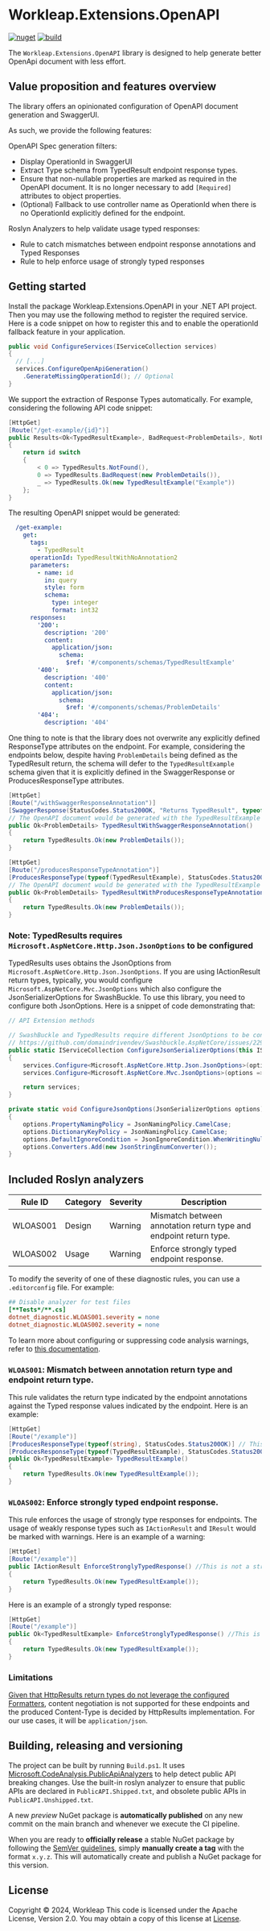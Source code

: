 # Workleap.Extensions.OpenAPI

[![nuget](https://img.shields.io/nuget/v/Workleap.Extensions.OpenAPI.svg?logo=nuget)](https://www.nuget.org/packages/Workleap.Extensions.OpenAPI/)
[![build](https://img.shields.io/github/actions/workflow/status/gsoft-inc/wl-extensions-openapi/publish.yml?logo=github&branch=main)](https://github.com/gsoft-inc/wl-extensions-openapi/actions/workflows/publish.yml)

The `Workleap.Extensions.OpenAPI` library is designed to help generate better OpenApi document with less effort.

## Value proposition and features overview

The library offers an opinionated configuration of OpenAPI document generation and SwaggerUI.

As such, we provide the following features:

OpenAPI Spec generation filters:
- Display OperationId in SwaggerUI
- Extract Type schema from TypedResult endpoint response types.
- Ensure that non-nullable properties are marked as required in the OpenAPI document. It is no longer necessary to add `[Required]` attributes to object properties.
- (Optional) Fallback to use controller name as OperationId when there is no OperationId explicitly defined for the endpoint.

Roslyn Analyzers to help validate usage typed responses:
- Rule to catch mismatches between endpoint response annotations and Typed Responses
- Rule to help enforce usage of strongly typed responses

## Getting started

Install the package Workleap.Extensions.OpenAPI in your .NET API project. Then you may use the following method to register the required service.  Here is a code snippet on how to register this and to enable the operationId fallback feature in your application.

```cs
public void ConfigureServices(IServiceCollection services)
{
  // [...]
  services.ConfigureOpenApiGeneration()
    .GenerateMissingOperationId(); // Optional
}
```

We support the extraction of Response Types automatically. For example, considering the following API code snippet:
```cs
[HttpGet]
[Route("/get-example/{id}")]
public Results<Ok<TypedResultExample>, BadRequest<ProblemDetails>, NotFound> GetExample(int id)
{
    return id switch
    {
        < 0 => TypedResults.NotFound(),
        0 => TypedResults.BadRequest(new ProblemDetails()),
        _ => TypedResults.Ok(new TypedResultExample("Example"))
    };
}
```

The resulting OpenAPI snippet would be generated:
```yaml
  /get-example:
    get:
      tags:
        - TypedResult
      operationId: TypedResultWithNoAnnotation2
      parameters:
        - name: id
          in: query
          style: form
          schema:
            type: integer
            format: int32
      responses:
        '200':
          description: '200'
          content:
            application/json:
              schema:
                $ref: '#/components/schemas/TypedResultExample'
        '400':
          description: '400'
          content:
            application/json:
              schema:
                $ref: '#/components/schemas/ProblemDetails'
        '404':
          description: '404'
```

One thing to note is that the library does not overwrite any explicitly defined ResponseType attributes on the endpoint. For example, considering the endpoints below, despite having `ProblemDetails` being defined as the TypedResult return, the schema will defer to the `TypedResultExample` schema given that it is explicitly defined in the SwaggerResponse or ProducesResponseType attributes. 

```cs
[HttpGet]
[Route("/withSwaggerResponseAnnotation")]
[SwaggerResponse(StatusCodes.Status200OK, "Returns TypedResult", typeof(TypedResultExample), "application/json")] 
// The OpenAPI document would be generated with the TypedResultExample schema rather than ProblemDetails as per signature. 
public Ok<ProblemDetails> TypedResultWithSwaggerResponseAnnotation()
{
    return TypedResults.Ok(new ProblemDetails());
}

[HttpGet]
[Route("/producesResponseTypeAnnotation")]
[ProducesResponseType(typeof(TypedResultExample), StatusCodes.Status200OK)] 
// The OpenAPI document would be generated with the TypedResultExample schema rather than ProblemDetails as per signature.
public Ok<ProblemDetails> TypedResultWithProducesResponseTypeAnnotation()
{
    return TypedResults.Ok(new ProblemDetails());
}
```

### Note: TypedResults requires `Microsoft.AspNetCore.Http.Json.JsonOptions` to be configured

TypedResults uses obtains the JsonOptions from `Microsoft.AspNetCore.Http.Json.JsonOptions`. If you are using IActionResult return types, typically, you would configure `Microsoft.AspNetCore.Mvc.JsonOptions` which also configure the JsonSerializerOptions for SwashBuckle. To use this library, you need to configure both JsonOptions. Here is a snippet of code demonstrating that:

```cs
// API Extension methods

// SwashBuckle and TypedResults require different JsonOptions to be configured.
// https://github.com/domaindrivendev/Swashbuckle.AspNetCore/issues/2293
public static IServiceCollection ConfigureJsonSerializerOptions(this IServiceCollection services)
{
    services.Configure<Microsoft.AspNetCore.Http.Json.JsonOptions>(options => ConfigureJsonOptions(options.SerializerOptions));
    services.Configure<Microsoft.AspNetCore.Mvc.JsonOptions>(options => ConfigureJsonOptions(options.JsonSerializerOptions));

    return services;
}

private static void ConfigureJsonOptions(JsonSerializerOptions options)
{
    options.PropertyNamingPolicy = JsonNamingPolicy.CamelCase;
    options.DictionaryKeyPolicy = JsonNamingPolicy.CamelCase;
    options.DefaultIgnoreCondition = JsonIgnoreCondition.WhenWritingNull;
    options.Converters.Add(new JsonStringEnumConverter());
}
```


## Included Roslyn analyzers

| Rule ID | Category | Severity | Description                                                        |
|---------|----------|----------|--------------------------------------------------------------------|
| WLOAS001 | Design  | Warning  | Mismatch between annotation return type and endpoint return type. |
| WLOAS002 | Usage  | Warning  | Enforce strongly typed endpoint response. |

To modify the severity of one of these diagnostic rules, you can use a `.editorconfig` file. For example:

```ini
## Disable analyzer for test files
[**Tests*/**.cs]
dotnet_diagnostic.WLOAS001.severity = none
dotnet_diagnostic.WLOAS002.severity = none
```

To learn more about configuring or suppressing code analysis warnings, refer to [this documentation](https://learn.microsoft.com/en-us/dotnet/fundamentals/code-analysis/suppress-warnings).

### `WLOAS001`: Mismatch between annotation return type and endpoint return type.

This rule validates the return type indicated by the endpoint annotations against the Typed response values indicated by the endpoint. Here is an example:

```cs
[HttpGet]
[Route("/example")]
[ProducesResponseType(typeof(string), StatusCodes.Status200OK)] // This would be marked with a warning given typeof(string) is different from typeof(TypedResultExample)
[ProducesResponseType(typeof(TypedResultExample), StatusCodes.Status200OK)] // This would be valid
public Ok<TypedResultExample> TypedResultExample()
{
    return TypedResults.Ok(new TypedResultExample());
}
```

### `WLOAS002`: Enforce strongly typed endpoint response.

This rule enforces the usage of strongly type responses for endpoints. The usage of weakly response types such as `IActionResult` and `IResult` would be marked with warnings. Here is an example of a warning:

```cs
[HttpGet]
[Route("/example")]
public IActionResult EnforceStronglyTypedResponse() //This is not a strongly typed response and would be marked with a warning
{
    return TypedResults.Ok(new TypedResultExample());
}
```

Here is an example of a strongly typed response:

```cs
[HttpGet]
[Route("/example")]
public Ok<TypedResultExample> EnforceStronglyTypedResponse() //This is a strongly typed response 
{
    return TypedResults.Ok(new TypedResultExample());
}
```

### Limitations

[Given that HttpResults return types do not leverage the configured Formatters](https://learn.microsoft.com/en-us/aspnet/core/web-api/action-return-types?view=aspnetcore-8.0#httpresults-type), content negotiation is not supported for these endpoints and the produced Content-Type is decided by HttpResults implementation. For our use cases, it will be `application/json`.


## Building, releasing and versioning

The project can be built by running `Build.ps1`. It uses [Microsoft.CodeAnalysis.PublicApiAnalyzers](https://github.com/dotnet/roslyn-analyzers/blob/main/src/PublicApiAnalyzers/PublicApiAnalyzers.Help.md) to help detect public API breaking changes. Use the built-in roslyn analyzer to ensure that public APIs are declared in `PublicAPI.Shipped.txt`, and obsolete public APIs in `PublicAPI.Unshipped.txt`.

A new *preview* NuGet package is **automatically published** on any new commit on the main branch and whenever we execute the CI pipeline.

When you are ready to **officially release** a stable NuGet package by following the [SemVer guidelines](https://semver.org/), simply **manually create a tag** with the format `x.y.z`. This will automatically create and publish a NuGet package for this version.

## License

Copyright © 2024, Workleap This code is licensed under the Apache License, Version 2.0. You may obtain a copy of this license at [License](https://github.com/gsoft-inc/gsoft-license/blob/master/LICENSE).
